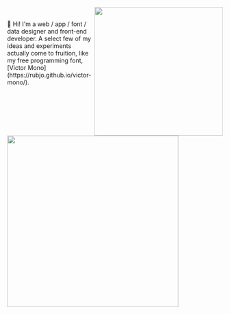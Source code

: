 <img align="right" width="300" height="300" src="https://github-readme-stats.vercel.app/api/top-langs/?username=rubjo">
<br>
<img align="left" width="400" height="400" src="https://github-readme-stats.vercel.app/api?username=rubjo&count_private=true&show_icons=true&theme=default">

<p>
👋 Hi! I'm a web / app / font / data designer and front-end developer. A select few of my ideas and experiments actually come to fruition, like my free programming font, [Victor Mono](https://rubjo.github.io/victor-mono/).
</p>

